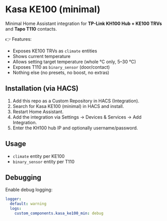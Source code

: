 # Kasa KE100 (minimal)

Minimal Home Assistant integration for **TP-Link KH100 Hub + KE100 TRVs** and **Tapo T110** contacts.

👉 Features:
- Exposes KE100 TRVs as `climate` entities
- Shows current temperature
- Allows setting target temperature (whole °C only, 5–30 °C)
- Exposes T110 as `binary_sensor` (door/contact)
- Nothing else (no presets, no boost, no extras)

## Installation (via HACS)
1. Add this repo as a Custom Repository in HACS (Integration).
2. Search for Kasa KE100 (minimal) in HACS and install.
3. Restart Home Assistant.
4. Add the integration via Settings → Devices & Services → Add Integration.
5. Enter the KH100 hub IP and optionally username/password.

## Usage
- `climate` entity per KE100
- `binary_sensor` entity per T110

## Debugging
Enable debug logging:
```yaml
logger:
  default: warning
  logs:
    custom_components.kasa_ke100_min: debug
```
